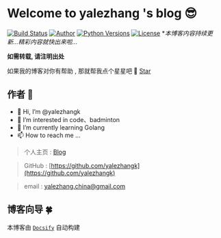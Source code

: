<!-- gitlab 博客首页配置 -->
# Welcome to yalezhang 's blog 😎

[![Build Status](https://app.travis-ci.com/yalezhangk/blog.svg?branch=master)](https://app.travis-ci.com/yalezhangk/blog)
[![Author](https://img.shields.io/badge/Author-yalezhang-orange.svg)](https://github.com/yalezhangk/blogs)
[![Python Versions](https://img.shields.io/badge/python-2.x%2C%203.x-blue.svg)](https://www.python.org/)
[![License](https://img.shields.io/badge/license-Apache%202.0-blue.svg)](https://github.com/yalezhangk/blogs)
**本博客内容持续更新...精彩内容就快出来啦...*

**如需转载, 请注明出处**

如果我的博客对你有帮助 , 那就帮我点个星星吧 🤣 [Star](https://github.com/yalezhangk/blogs)

## 作者  🤣

- 👋 Hi, I’m @yalezhangk
- 👀 I’m interested in code、badminton
- 🌱 I’m currently learning Golang
- 📫 How to reach me ...

<!---
yalezhangk/yalezhangk is a ✨ special ✨ repository because its `README.md` (this file) appears on your GitHub profile.
You can click the Preview link to take a look at your changes.
--->


> 个人主页 : [Blog](https://yalezhangk.github.io/blogs/)

> GitHub : [https://github.com/yalezhangk](https://github.com/yalezhangk)

> email : [yalezhang.china@gmail.com](yalezhang.china@gmail.com)



## 博客向导  🍀

本博客由 [`Docsify`](https://docsify.js.org/#/zh-cn/) 自动构建
